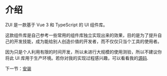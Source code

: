 # 介绍

ZUI 是一款基于 Vue 3 和 TypeScript 的 UI 组件库。

这款组件库是自己参考一些常用的组件库独立实现出来的效果，目的是为了提升自己的开发技能，成为能给别人创造价值的开发者，而不仅仅只当个工具的使用者。

因为只是个人利用有限的时间开发，所以未进行大规模的使用测验，所以不建议你将此 UI 库用于生产环境。若你对我的实现过程感兴趣，可以看看我的[源码](https://github.com/YMingF/llk-Ui).

下一节：[安装](#/doc/install)
